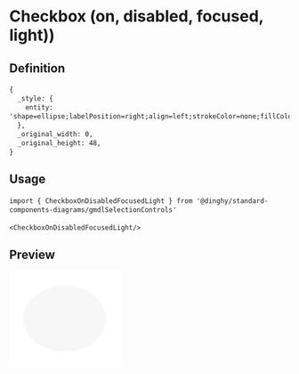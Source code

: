 # Checkbox (on, disabled, focused, light))

## Definition

```
{
  _style: { 
    entity: 'shape=ellipse;labelPosition=right;align=left;strokeColor=none;fillColor=#B0B0B0;opacity=10;sketch=0;html=1;',
  },
  _original_width: 0,
  _original_height: 48,
}
```

## Usage

```
import { CheckboxOnDisabledFocusedLight } from '@dinghy/standard-components-diagrams/gmdlSelectionControls'

<CheckboxOnDisabledFocusedLight/>
```

## Preview

<img src="./checkbox-on-disabled-focused-light.png" width="200"/>
